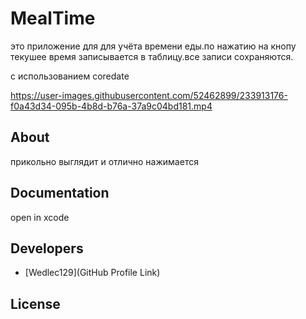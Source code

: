 # MealTime





это приложение для для учёта времени еды.по нажатию на кнопу текушее время записывается в таблицу.все записи сохраняются.

с использованием coredate

<p align="center">





https://user-images.githubusercontent.com/52462899/233913176-f0a43d34-095b-4b8d-b76a-37a9c04bd181.mp4






</p>













## About

прикольно выглядит и отлично нажимается

## Documentation

open in xcode 

## Developers

- [Wedlec129](GitHub Profile Link)

## License

